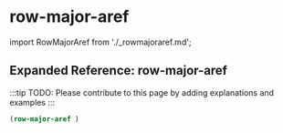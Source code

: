 # row-major-aref

import RowMajorAref from './_rowmajoraref.md';

<RowMajorAref />

## Expanded Reference: row-major-aref

:::tip
TODO: Please contribute to this page by adding explanations and examples
:::

```lisp
(row-major-aref )
```
